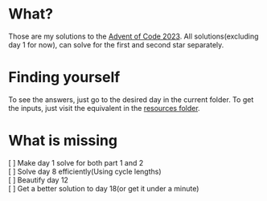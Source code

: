 # What?

Those are my solutions to the [Advent of Code 2023](https://adventofcode.com/2023). All solutions(excluding day 1 for now), can solve for the first and second star separately.

# Finding yourself

To see the answers, just go to the desired day in the current folder. To get the inputs, just visit the equivalent in the [resources folder](../../../../../../resources/br/com/gabryel/adventofcode/y2023).

# What is missing

[ ] Make day 1 solve for both part 1 and 2\
[ ] Solve day 8 efficiently(Using cycle lengths)\
[ ] Beautify day 12\
[ ] Get a better solution to day 18(or get it under a minute)